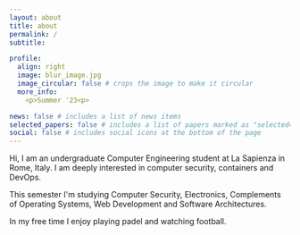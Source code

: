 ```yaml
---
layout: about
title: about
permalink: /
subtitle:

profile:
  align: right
  image: blur_image.jpg
  image_circular: false # crops the image to make it circular
  more_info: 
    <p>Summer '23<p>

news: false # includes a list of news items
selected_papers: false # includes a list of papers marked as "selected={true}"
social: false # includes social icons at the bottom of the page
---
```


Hi, I am an undergraduate Computer Engineering student at La Sapienza in Rome, Italy.
I am deeply interested in computer security, containers and DevOps.

This semester I'm studying Computer Security, Electronics, Complements of Operating Systems, Web Development and Software Architectures.

In my free time I enjoy playing padel and watching football.

